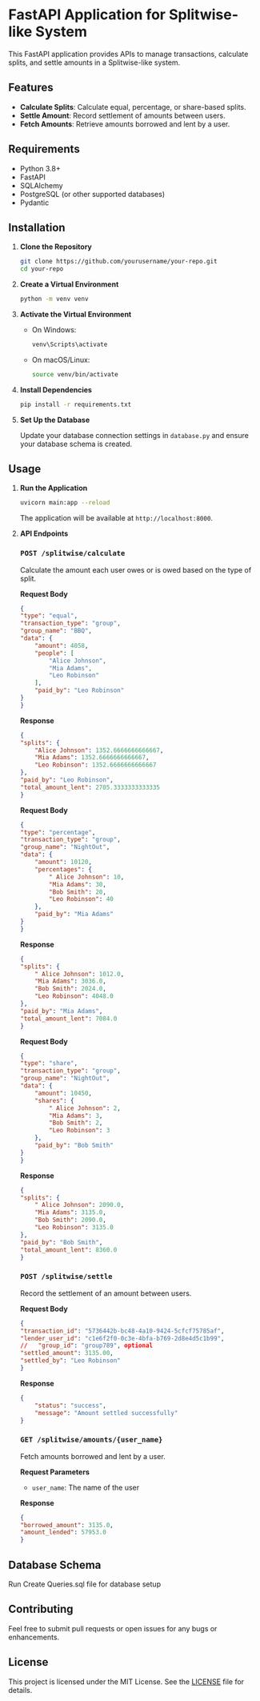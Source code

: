 # FastAPI Application for Splitwise-like System

This FastAPI application provides APIs to manage transactions, calculate splits, and settle amounts in a Splitwise-like system.

## Features

- **Calculate Splits**: Calculate equal, percentage, or share-based splits.
- **Settle Amount**: Record settlement of amounts between users.
- **Fetch Amounts**: Retrieve amounts borrowed and lent by a user.

## Requirements

- Python 3.8+
- FastAPI
- SQLAlchemy
- PostgreSQL (or other supported databases)
- Pydantic

## Installation

1. **Clone the Repository**

    ```bash
    git clone https://github.com/yourusername/your-repo.git
    cd your-repo
    ```

2. **Create a Virtual Environment**

    ```bash
    python -m venv venv
    ```

3. **Activate the Virtual Environment**

    - On Windows:

        ```bash
        venv\Scripts\activate
        ```

    - On macOS/Linux:

        ```bash
        source venv/bin/activate
        ```

4. **Install Dependencies**

    ```bash
    pip install -r requirements.txt
    ```

5. **Set Up the Database**

    Update your database connection settings in `database.py` and ensure your database schema is created.

## Usage

1. **Run the Application**

    ```bash
    uvicorn main:app --reload
    ```

    The application will be available at `http://localhost:8000`.

2. **API Endpoints**

    ### `POST /splitwise/calculate`

    Calculate the amount each user owes or is owed based on the type of split.

    **Request Body**

    ```json
    {
    "type": "equal",
    "transaction_type": "group",
    "group_name": "BBQ",
    "data": {
        "amount": 4058,
        "people": [
            "Alice Johnson",
            "Mia Adams",
            "Leo Robinson"
        ],
        "paid_by": "Leo Robinson"
    }
    }
    ```

    **Response**

    ```json
    {
    "splits": {
        "Alice Johnson": 1352.6666666666667,
        "Mia Adams": 1352.6666666666667,
        "Leo Robinson": 1352.6666666666667
    },
    "paid_by": "Leo Robinson",
    "total_amount_lent": 2705.3333333333335
    }
    ```

    **Request Body**
   
    ```json
    {
    "type": "percentage",
    "transaction_type": "group",
    "group_name": "NightOut",
    "data": {
        "amount": 10120,
        "percentages": {
            " Alice Johnson": 10,
            "Mia Adams": 30,
            "Bob Smith": 20,
            "Leo Robinson": 40
        },
        "paid_by": "Mia Adams"
    }
    }
    ```

    **Response**

    ```json
    {
    "splits": {
        " Alice Johnson": 1012.0,
        "Mia Adams": 3036.0,
        "Bob Smith": 2024.0,
        "Leo Robinson": 4048.0
    },
    "paid_by": "Mia Adams",
    "total_amount_lent": 7084.0
    }
    ```

    **Request Body**
   
    ```json
    {
    "type": "share",
    "transaction_type": "group",
    "group_name": "NightOut",
    "data": {
        "amount": 10450,
        "shares": {
            " Alice Johnson": 2,
            "Mia Adams": 3,
            "Bob Smith": 2,
            "Leo Robinson": 3
        },
        "paid_by": "Bob Smith"
    }
    }
    ```

    **Response**

    ```json
    {
    "splits": {
        " Alice Johnson": 2090.0,
        "Mia Adams": 3135.0,
        "Bob Smith": 2090.0,
        "Leo Robinson": 3135.0
    },
    "paid_by": "Bob Smith",
    "total_amount_lent": 8360.0
    }
    ```
    
    ### `POST /splitwise/settle`

    Record the settlement of an amount between users.

    **Request Body**

    ```json
    {
    "transaction_id": "5736442b-bc48-4a10-9424-5cfcf75785af",
    "lender_user_id": "c1e6f2f0-0c3e-4bfa-b769-2d8e4d5c1b99",
    //   "group_id": "group789", optional
    "settled_amount": 3135.00,
    "settled_by": "Leo Robinson"
    }
    ```

    **Response**

    ```json
    {
        "status": "success",
        "message": "Amount settled successfully"
    }
    ```

    ### `GET /splitwise/amounts/{user_name}`

    Fetch amounts borrowed and lent by a user.

    **Request Parameters**

    - `user_name`: The name of the user

    **Response**

    ```json
    {
    "borrowed_amount": 3135.0,
    "amount_lended": 57953.0
    }
    ```

## Database Schema
Run Create Queries.sql file for database setup

## Contributing

Feel free to submit pull requests or open issues for any bugs or enhancements.

## License

This project is licensed under the MIT License. See the [LICENSE](LICENSE) file for details.
